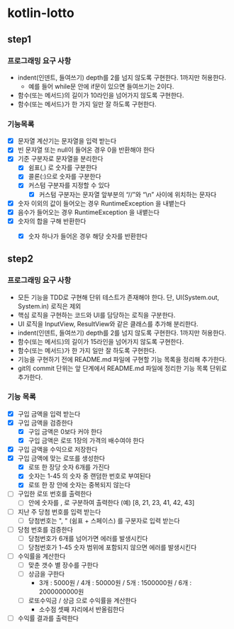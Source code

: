 # kotlin-lotto

## step1

### 프로그래밍 요구 사항
- indent(인덴트, 들여쓰기) depth를 2를 넘지 않도록 구현한다. 1까지만 허용한다.
  - 예를 들어 while문 안에 if문이 있으면 들여쓰기는 2이다.
- 함수(또는 메서드)의 길이가 10라인을 넘어가지 않도록 구현한다.
- 함수(또는 메서드)가 한 가지 일만 잘 하도록 구현한다.

### 기능목록
- [x] 문자열 계산기는 문자열을 입력 받는다
- [x] 빈 문자열 또는 null이 들어온 경우 0을 반환해야 한다
- [x] 기준 구분자로 문자열을 분리한다
  - [x] 쉼표(,) 로 숫자를 구분한다 
  - [x] 콜론(:)으로 숫자를 구분한다
  - [x] 커스텀 구분자를 지정할 수 있다 
    - [x] 커스텀 구분자는 문자열 앞부분의 “//”와 “\n” 사이에 위치하는 문자다 
- [x] 숫자 이외의 값이 들어오는 경우 RuntimeException 을 내뱉는다
- [x] 음수가 들어오는 경우 RuntimeException 을 내뱉는다
- [x] 숫자의 합을 구해 반환한다
  - [x] 숫자 하나가 들어온 경우 해당 숫자를 반환한다


## step2

### 프로그래밍 요구 사항
- 모든 기능을 TDD로 구현해 단위 테스트가 존재해야 한다. 단, UI(System.out, System.in) 로직은 제외
- 핵심 로직을 구현하는 코드와 UI를 담당하는 로직을 구분한다.
- UI 로직을 InputView, ResultView와 같은 클래스를 추가해 분리한다.
- indent(인덴트, 들여쓰기) depth를 2를 넘지 않도록 구현한다. 1까지만 허용한다.
- 함수(또는 메서드)의 길이가 15라인을 넘어가지 않도록 구현한다.
- 함수(또는 메서드)가 한 가지 일만 잘 하도록 구현한다.
- 기능을 구현하기 전에 README.md 파일에 구현할 기능 목록을 정리해 추가한다.
- git의 commit 단위는 앞 단계에서 README.md 파일에 정리한 기능 목록 단위로 추가한다.

### 기능 목록
- [x] 구입 금액을 입력 받는다
- [x] 구입 금액을 검증한다 
  - [x] 구입 금액은 0보다 커야 한다 
  - [x] 구입 금액은 로또 1장의 가격의 배수여야 한다
- [x] 구입 금액을 수익으로 저장한다
- [x] 구입 금액에 맞는 로또를 생성한다
  - [x] 로또 한 장당 숫자 6개를 가진다 
  - [x] 숫자는 1-45 의 숫자 중 랜덤한 번호로 부여된다 
  - [x] 로또 한 장 안에 숫자는 중복되지 않는다 
- [ ] 구입한 로또 번호를 출력한다 
  - [ ] 안에 숫자를 , 로 구분하여 출력한다 (예) [8, 21, 23, 41, 42, 43]
- [ ] 지난 주 당첨 번호를 입력 받는다 
  - [ ] 당첨번호는 ", " (쉼표 + 스페이스) 를 구분자로 입력 받는다 
- [ ] 당첨 번호를 검증한다
  - [ ] 당첨번호가 6개를 넘어가면 에러를 발생시킨다 
  - [ ] 당첨번호가 1-45 숫자 범위에 포함되지 않으면 에러를 발생시킨다 
- [ ] 수익률을 계산한다 
  - [ ] 맞춘 갯수 별 장수를 구한다 
  - [ ] 상금을 구한다 
    - 3개 : 5000원 / 4개 : 50000원 / 5개 : 1500000원 / 6개 : 2000000000원
  - [ ] 로또수익금 / 상금 으로 수익률을 계산한다
    - 소수점 셋째 자리에서 반올림한다 
- [ ] 수익률 결과를 출력한다
